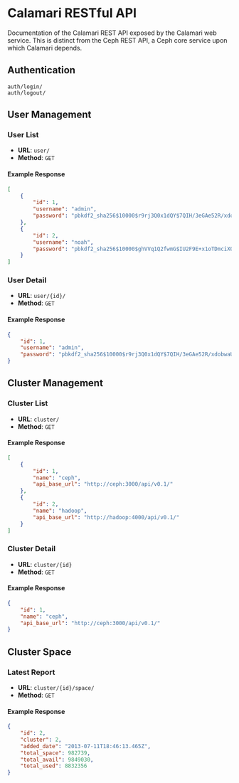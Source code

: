 Calamari RESTful API
=====

Documentation of the Calamari REST API exposed by the Calamari web service.
This is distinct from the Ceph REST API, a Ceph core service upon which
Calamari depends.

Authentication
-----

    auth/login/
    auth/logout/

User Management
-----

### User List

* **URL**: `user/`
* **Method**: `GET`

#### Example Response

```json
[
    {
        "id": 1, 
        "username": "admin", 
        "password": "pbkdf2_sha256$10000$r9rj3Q0x1dQY$7QIH/3eGAe52R/xdobwaUN92WsyB4JgkC9x0M6Yfflw="
    }, 
    {
        "id": 2, 
        "username": "noah", 
        "password": "pbkdf2_sha256$10000$ghVVq1Q2fwmG$IU2F9E+x1oTDmciXOG9sEy/0KzB9PlPieGPQi3AWgxM="
    }
]
```

### User Detail

* **URL**: `user/{id}/`
* **Method**: `GET`

#### Example Response

```json
{
    "id": 1, 
    "username": "admin", 
    "password": "pbkdf2_sha256$10000$r9rj3Q0x1dQY$7QIH/3eGAe52R/xdobwaUN92WsyB4JgkC9x0M6Yfflw="
}
```

Cluster Management
-----

### Cluster List

* **URL**: `cluster/`
* **Method**: `GET`

#### Example Response

```json
[
    {
        "id": 1, 
        "name": "ceph", 
        "api_base_url": "http://ceph:3000/api/v0.1/"
    }, 
    {
        "id": 2, 
        "name": "hadoop", 
        "api_base_url": "http://hadoop:4000/api/v0.1/"
    }
]
```

### Cluster Detail

* **URL**: `cluster/{id}`
* **Method**: `GET`

#### Example Response

```json
{
    "id": 1, 
    "name": "ceph", 
    "api_base_url": "http://ceph:3000/api/v0.1/"
}
```

Cluster Space
-----

### Latest Report

* **URL**: `cluster/{id}/space/`
* **Method**: `GET`

#### Example Response

```json
{
    "id": 2, 
    "cluster": 2, 
    "added_date": "2013-07-11T18:46:13.465Z", 
    "total_space": 982739, 
    "total_avail": 9849030, 
    "total_used": 8832356
}
```
